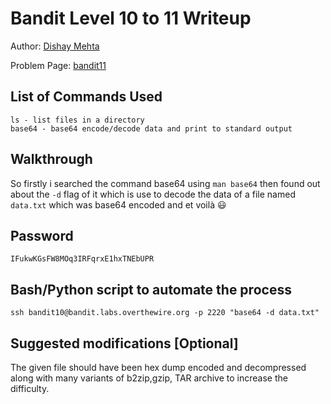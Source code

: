 # Bandit Level 10 to 11 Writeup

Author: [Dishay Mehta](https://github.com/Dishay-programmer)

Problem Page: [bandit11](https://overthewire.org/wargames/bandit/bandit11.html)

## List of Commands Used
```
ls - list files in a directory
base64 - base64 encode/decode data and print to standard output
```

## Walkthrough
So firstly i searched the command base64 using `man base64` then found out about the `-d` flag of it which is use to decode the data of a file named `data.txt` which was base64 encoded and et voilà :smiley:

## Password
`IFukwKGsFW8MOq3IRFqrxE1hxTNEbUPR`

## Bash/Python script to automate the process
```
ssh bandit10@bandit.labs.overthewire.org -p 2220 "base64 -d data.txt"
```

## Suggested modifications [Optional]
The given file should have been hex dump encoded and decompressed along with many variants of b2zip,gzip, TAR archive to increase the difficulty.